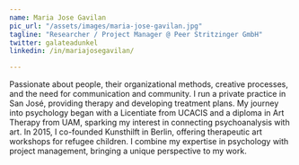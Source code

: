 ```yaml
---
name: Maria Jose Gavilan
pic_url: "/assets/images/maria-jose-gavilan.jpg"
tagline: "Researcher / Project Manager @ Peer Stritzinger GmbH"
twitter: galateadunkel
linkedin: /in/mariajosegavilan/

---
```

Passionate about people, their organizational methods, creative processes, and the need for communication and community. I run a private practice in San José, providing therapy and developing treatment plans. My journey into psychology began with a Licentiate from UCACIS and a diploma in Art Therapy from UAM, sparking my interest in connecting psychoanalysis with art. In 2015, I co-founded Kunsthilft in Berlin, offering therapeutic art workshops for refugee children. I combine my expertise in psychology with project management, bringing a unique perspective to my work.